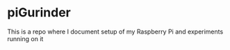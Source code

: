 # piGurinder
This is a repo where I document setup of my Raspberry Pi and experiments running on it
